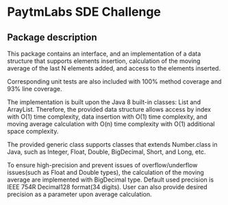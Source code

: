 # PaytmLabs SDE Challenge

## Package description
This package contains an interface, and an implementation of a data structure 
that supports elements insertion, calculation of the moving average of the last N elements added, 
and access to the elements inserted.

Corresponding unit tests are also included with 100% method coverage and 93% line coverage. 

The implementation is built upon the Java 8 built-in classes: List and ArrayList. Therefore, the provided data structure allows access by 
index with O(1) time complexity, data insertion with O(1) time complexity, and moving average calculation with O(n) time complexity 
with O(1) additional space complexity.

The provided generic class supports classes that extends Number.class in Java, such as Integer, Float, Double, BigDecimal, Short, and Long, etc.

To ensure high-precision and prevent issues of overflow/underflow issues(such as Float and Double types), the calculation of the moving average 
are implemented with BigDecimal type. Default used precision is IEEE 754R Decimal128 format(34 digits). User can also provide desired precision as 
a parameter upon average calculation.